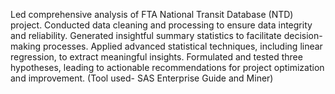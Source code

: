 Led comprehensive analysis of FTA National Transit Database (NTD) project. Conducted data cleaning and processing to ensure data integrity and reliability. Generated insightful summary statistics to facilitate decision-making processes. Applied advanced statistical techniques, including linear regression, to extract meaningful insights. Formulated and tested three hypotheses, leading to actionable recommendations for project optimization and improvement. (Tool used- SAS Enterprise Guide and Miner) 
